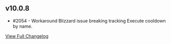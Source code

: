 
## v10.0.8
* #2054 - Workaround Blizzard issue breaking tracking Execute cooldown by name.


[View Full Changelog](https://github.com/ascott18/TellMeWhen/blob/96c55d58155898dc9c09b5764123b2f821be5159/CHANGELOG.md)
